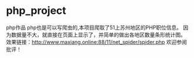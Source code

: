 # php_project
php作品
php也是可以写爬虫的,本项目爬取了51上苏州地区的PHP职位信息。
因为数据量不大，就直接在页面上显示了，并简单的做出各地区数量条形统计图。
效果链接：http://www.maxiang.online:88/11/net_spider/spider.php
欢迎参阅批评！
